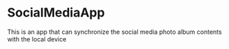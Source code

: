 SocialMediaApp
==============

This is an app that can synchronize the social media photo album contents with the local device
